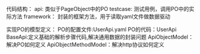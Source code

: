 代码结构：
api:
    类似于PageObject中的PO
testcase:
    测试用例，调用PO中的实际方法
framework：
    封装的框架方法，用于读取yaml文件做数据驱动
    
实现PO的模型定义：
PO的配置文件:UserApi.yaml
PO的代码：UserApi
BaseApi:定义基础的解析步骤代码,解决通用数据的封装问题
ApiObjectModel： 解决PO如何定义
ApiObjectMethodModel：解决http协议如何定义
          